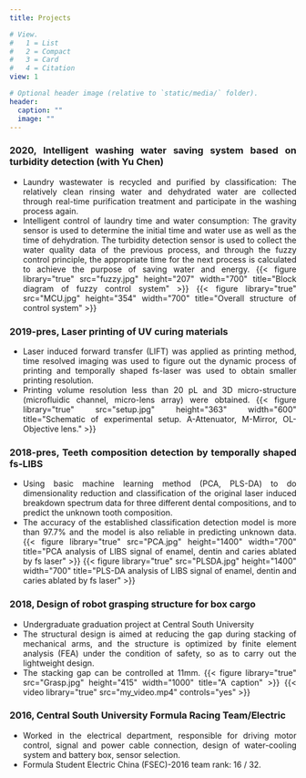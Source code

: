 ```yaml
---
title: Projects

# View.
#   1 = List
#   2 = Compact
#   3 = Card
#   4 = Citation
view: 1

# Optional header image (relative to `static/media/` folder).
header:
  caption: ""
  image: ""
---
```


<div style="text-align: justify">

 ### 2020, Intelligent washing water saving system based on turbidity detection (with Yu Chen)
* Laundry wastewater is recycled and purified by classification: The relatively clean rinsing water and dehydrated water are collected through real-time purification treatment and participate in the washing process again.
* Intelligent control of laundry time and water consumption: The gravity sensor is used to determine the initial time and water use as well as the time of dehydration. The turbidity detection sensor is used to collect the water quality data of the previous process, and through the fuzzy control principle, the appropriate time for the next process is calculated to achieve the purpose of saving water and energy.
{{< figure library="true" src="fuzzy.jpg" height="207" width="700" title="Block diagram of fuzzy control system" >}}
{{< figure library="true" src="MCU.jpg" height="354" width="700" title="Overall structure of control system" >}}

 ### 2019-pres, Laser printing of UV curing materials
* Laser induced forward transfer (LIFT) was applied as printing method, time resolved imaging was used to figure out the dynamic process of printing and temporally shaped fs-laser was used to obtain smaller printing resolution.
* Printing volume resolution less than 20 pL and 3D micro-structure (microfluidic channel, micro-lens array) were obtained.
{{< figure library="true" src="setup.jpg" height="363" width="600" title="Schematic of experimental setup. A-Attenuator, M-Mirror, OL-Objective lens." >}}

 ### 2018-pres, Teeth composition detection by temporally shaped fs-LIBS


* Using basic machine learning method (PCA, PLS-DA) to do dimensionality reduction and classification of the original laser induced breakdown spectrum data for three different dental compositions, and to predict the unknown tooth composition.
* The accuracy of the established classification detection model is more than 97.7% and the model is also reliable in predicting unknown data.
{{< figure library="true" src="PCA.jpg" height="1400" width="700" title="PCA analysis of LIBS signal of enamel, dentin and caries ablated by fs laser" >}}
{{< figure library="true" src="PLSDA.jpg" height="1400" width="700" title="PLS-DA analysis of LIBS signal of enamel, dentin and caries ablated by fs laser" >}}


 ### 2018, Design of robot grasping structure for box cargo
* Undergraduate graduation project at Central South University
* The structural design is aimed at reducing the gap during stacking of mechanical arms, and the structure is optimized by finite element analysis (FEA) under the condition of safety, so as to carry out the lightweight design.
* The stacking gap can be controlled at 11mm.
{{< figure library="true" src="Grasp.jpg" height="415" width="1000" title="A caption" >}}
{{< video library="true" src="my_video.mp4" controls="yes" >}}
 ### 2016, Central South University Formula Racing Team/Electric

* Worked in the electrical department, responsible for driving motor control, signal and power cable connection, design of water-cooling system and battery box, sensor selection.
* Formula Student Electric China (FSEC)-2016 team rank: 16 / 32.